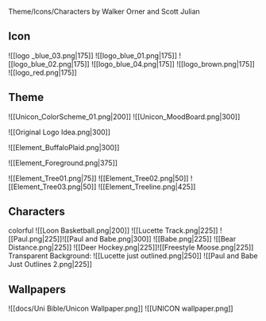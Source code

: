 Theme/Icons/Characters by Walker Orner and Scott Julian
## Icon
![[logo _blue_03.png|175]]  ![[logo_blue_01.png|175]]  ![[logo_blue_02.png|175]] 
![[logo_blue_04.png|175]]  ![[logo_brown.png|175]]  ![[logo_red.png|175]]
## Theme

![[Unicon_ColorScheme_01.png|200]] ![[Unicon_MoodBoard.png|300]]

![[Original Logo Idea.png|300]]

![[Element_BuffaloPlaid.png|300]]

![[Element_Foreground.png|375]]

![[Element_Tree01.png|75]] ![[Element_Tree02.png|50]] ![[Element_Tree03.png|50]] ![[Element_Treeline.png|425]]
## Characters
colorful
![[Loon Basketball.png|200]] ![[Lucette Track.png|225]] ![[Paul.png|225]]![[Paul and Babe.png|300]] ![[Babe.png|225]] 
![[Bear Distance.png|225]] ![[Deer Hockey.png|225]]![[Freestyle Moose.png|225]]
Transparent Background:
![[Lucette just outlined.png|250]]  ![[Paul and Babe Just Outlines 2.png|225]]
## Wallpapers

![[docs/Uni Bible/Unicon Wallpaper.png]]
![[UNICON wallpaper.png]]